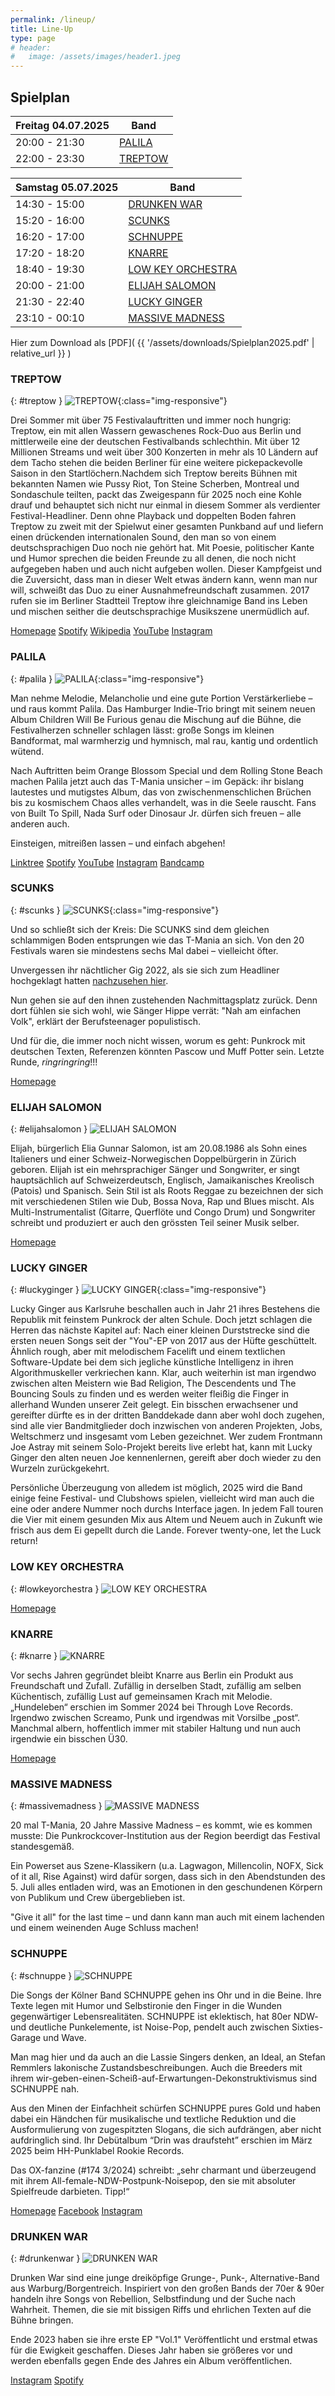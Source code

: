 ```yaml
---
permalink: /lineup/
title: Line-Up
type: page
# header:
#   image: /assets/images/header1.jpeg
---
```


<!-- | BANDS |
| --------|
| [TREPTOW](#treptow) |
| [PALILA](#palila) |
| [ELIJAH SALOMON](#elijahsalomon) |
| [SCUNKS](#scunks) |
| [DRUNKEN WAR](#drunkenwar) |
| [SCHNUPPE](#schnuppe) |
| [KNARRE](#knarre) |
| [LOW KEY ORCHESTRA](#lowkeyorchestra) |
| [LUCKY GINGER](#luckyginger) |
| [MASSIVE MADNESS](#massivemadness) | -->

<!-- Wir haben keine Kosten und Mühen gescheut, um für euch das beste Line-Up zusammen zu stellen. -->

## Spielplan

<!-- Hier ist der vorläufige Spielplan. Es kann möglicherweise noch kleine Änderungen geben. -->

| Freitag 04.07.2025 | Band |
|-------------|--------|
| 20:00 - 21:30 | [PALILA](#palila) |
| 22:00 - 23:30 | [TREPTOW](#treptow) |

| Samstag 05.07.2025 | Band |
|-------|--------|
| 14:30 - 15:00 | [DRUNKEN WAR](#drunkenwar) |
| 15:20 - 16:00 | [SCUNKS](#scunks) |
| 16:20 - 17:00 | [SCHNUPPE](#schnuppe) |
| 17:20 - 18:20 | [KNARRE](#knarre) |
| 18:40 - 19:30 | [LOW KEY ORCHESTRA](#lowkeyorchestra) |
| 20:00 - 21:00 | [ELIJAH SALOMON](#elijahsalomon) |
| 21:30 - 22:40 | [LUCKY GINGER](#luckyginger) |
| 23:10 - 00:10 | [MASSIVE MADNESS](#massivemadness) |

Hier zum Download als [PDF]( {{ '/assets/downloads/Spielplan2025.pdf' | relative_url }} )

### TREPTOW

{: #treptow }
![TREPTOW]( {{'/assets/images/2025/treptow.jpg'|relative_url}} ){:class="img-responsive"}

Drei Sommer mit über 75 Festivalauftritten und immer noch hungrig: Treptow, ein mit allen Wassern gewaschenes Rock-Duo aus Berlin und mittlerweile eine der deutschen Festivalbands schlechthin. Mit über 12 Millionen Streams und weit über 300 Konzerten in mehr als 10 Ländern auf dem Tacho stehen die beiden Berliner für eine weitere pickepackevolle Saison in den Startlöchern.Nachdem sich Treptow bereits Bühnen mit bekannten Namen wie Pussy Riot, Ton Steine Scherben, Montreal und Sondaschule teilten, packt das Zweigespann für 2025 noch eine Kohle drauf und behauptet sich nicht nur einmal in diesem Sommer als verdienter Festival-Headliner. Denn ohne Playback und doppelten Boden fahren Treptow zu zweit mit der Spielwut einer gesamten Punkband auf und liefern einen drückenden internationalen Sound, den man so von einem  deutschsprachigen Duo noch nie gehört hat. Mit Poesie, politischer Kante und Humor sprechen die beiden Freunde zu all denen, die noch nicht aufgegeben haben und auch nicht aufgeben wollen.
Dieser Kampfgeist und die Zuversicht, dass man in dieser Welt etwas ändern kann, wenn man nur will, schweißt das Duo zu einer Ausnahmefreundschaft zusammen. 2017 rufen sie im Berliner Stadtteil Treptow ihre gleichnamige Band ins Leben und mischen seither die deutschsprachige Musikszene unermüdlich auf.

[Homepage](www.treptow.wtf)
[Spotify](http://spoti.fi/2w7y1Hc)
[Wikipedia](https://de.wikipedia.org/wiki/Treptow_(Band))
[YouTube](https://www.youtube.com/treptow_official)
[Instagram](https://www.instagram.com/treptow.official)

### PALILA

{: #palila }
![PALILA]( {{'/assets/images/2025/palila.jpg'|relative_url}} ){:class="img-responsive"}

Man nehme Melodie, Melancholie und eine gute Portion Verstärkerliebe – und raus kommt Palila. Das Hamburger Indie-Trio bringt mit seinem neuen Album Children Will Be Furious genau die Mischung auf die Bühne, die Festivalherzen schneller schlagen lässt: große Songs im kleinen Bandformat, mal warmherzig und hymnisch, mal rau, kantig und ordentlich wütend.

Nach Auftritten beim Orange Blossom Special und dem Rolling Stone Beach machen Palila jetzt auch das T-Mania unsicher – im Gepäck: ihr bislang lautestes und mutigstes Album, das von zwischenmenschlichen Brüchen bis zu kosmischem Chaos alles verhandelt, was in die Seele rauscht. Fans von Built To Spill, Nada Surf oder Dinosaur Jr. dürfen sich freuen – alle anderen auch.

Einsteigen, mitreißen lassen – und einfach abgehen!


[Linktree](https://linktr.ee/palilamusic)
[Spotify](https://open.spotify.com/artist/2sYDElQqOVVk6sTPlSWIlE?si=4dBY2TrLTLeaLZ2lgMpqMg)
[YouTube](https://youtube.com/channel/UCFMFRzjLzOW3ep6rIBeEtAg)
[Instagram](https://instagram.com/palila.music)
[Bandcamp](https://palila.bandcamp.com/)

### SCUNKS

{: #scunks }
![SCUNKS]( {{'/assets/images/2025/scunks.jpg'|relative_url}} ){:class="img-responsive"}

Und so schließt sich der Kreis: Die SCUNKS sind dem gleichen schlammigen Boden entsprungen wie das T-Mania an sich. Von den 20 Festivals waren sie mindestens sechs Mal dabei – vielleicht öfter. 

Unvergessen ihr nächtlicher Gig 2022, als sie sich zum Headliner hochgeklagt hatten [nachzusehen hier](https://youtu.be/jeLhiWUsYBc?si=kIVGqg25utJ-OL6y). 

Nun gehen sie auf den ihnen zustehenden Nachmittagsplatz zurück. Denn dort fühlen sie sich wohl, wie Sänger Hippe verrät: "Nah am einfachen Volk", erklärt der Berufsteenager populistisch. 

Und für die, die immer noch nicht wissen, worum es geht: Punkrock mit deutschen Texten, Referenzen könnten Pascow und Muff Potter sein. Letzte Runde, *ringringring*!!!

[Homepage](https://scunks.bandcamp.com/)


### ELIJAH SALOMON

{: #elijahsalomon }
![ELIJAH SALOMON]( {{'/assets/images/2025/elijah.jpg'|relative_url}} )

Elijah, bürgerlich Elia Gunnar Salomon, ist am 20.08.1986 als Sohn eines Italieners und einer Schweiz-Norwegischen Doppelbürgerin in Zürich geboren. Elijah ist ein mehrsprachiger Sänger und Songwriter, er singt hauptsächlich auf Schweizerdeutsch, Englisch, Jamaikanisches Kreolisch (Patois) und Spanisch. Sein Stil ist als Roots Reggae zu bezeichnen der sich mit verschiedenen Stilen wie Dub, Bossa Nova, Rap und Blues mischt. Als Multi-Instrumentalist (Gitarre, Querflöte und Congo Drum) und Songwriter schreibt und produziert er auch den grössten Teil seiner Musik selber.

[Homepage](https://www.elijah.ch/)

### LUCKY GINGER

{: #luckyginger }
![LUCKY GINGER]( {{'/assets/images/2025/luckyginger.jpg'|relative_url}} ){:class="img-responsive"}

Lucky Ginger aus Karlsruhe beschallen auch in Jahr 21 ihres Bestehens die Republik mit feinstem Punkrock der alten Schule. Doch jetzt schlagen die Herren das nächste Kapitel auf: Nach einer kleinen Durststrecke sind die ersten neuen Songs seit der "You"-EP von 2017 aus der Hüfte geschüttelt. Ähnlich rough, aber mit melodischem Facelift und einem textlichen Software-Update bei dem sich jegliche künstliche Intelligenz in ihren Algorithmuskeller verkriechen kann. Klar, auch weiterhin ist man irgendwo zwischen alten Meistern wie Bad Religion, The Descendents und The Bouncing Souls zu finden und es werden weiter fleißig die Finger in allerhand Wunden unserer Zeit gelegt. Ein bisschen erwachsener und gereifter dürfte es in der dritten Banddekade dann aber wohl doch zugehen, sind alle vier Bandmitglieder doch inzwischen von anderen Projekten, Jobs, Weltschmerz und insgesamt vom Leben gezeichnet. Wer zudem Frontmann Joe Astray mit seinem Solo-Projekt bereits live erlebt hat, kann mit Lucky Ginger den alten neuen Joe kennenlernen, gereift aber doch wieder zu den Wurzeln zurückgekehrt.

Persönliche Überzeugung von alledem ist möglich, 2025 wird die Band einige feine Festival- und Clubshows spielen, vielleicht wird man auch die eine oder andere Nummer noch durchs Interface jagen. In jedem Fall touren die Vier mit einem gesunden Mix aus Altem und Neuem auch in Zukunft wie frisch aus dem Ei gepellt durch die Lande. Forever twenty-one, let the Luck return!

### LOW KEY ORCHESTRA

{: #lowkeyorchestra }
![LOW KEY ORCHESTRA]( {{'/assets/images/2025/lowkeyorchestra.jpg'|relative_url}} )

[Homepage](https://lowkeyorchestra.com)

### KNARRE

{: #knarre }
![KNARRE]( {{'/assets/images/2025/knarre.jpg'|relative_url}} )

Vor sechs Jahren gegründet bleibt Knarre aus Berlin ein Produkt aus Freundschaft und Zufall. Zufällig in derselben Stadt, zufällig am selben Küchentisch, zufällig Lust auf gemeinsamen Krach mit Melodie. „Hundeleben“ erschien im Sommer 2024 bei Through Love Records. Irgendwo zwischen Screamo, Punk und irgendwas mit Vorsilbe „post“. Manchmal albern, hoffentlich immer mit stabiler Haltung und nun auch irgendwie ein bisschen Ü30.

[Homepage](https://knar.re/)

### MASSIVE MADNESS

{: #massivemadness }
![MASSIVE MADNESS]( {{'/assets/images/2025/massivemadness.jpg'|relative_url}} )

20 mal T-Mania, 20 Jahre Massive Madness – es kommt, wie es kommen musste: Die Punkrockcover-Institution aus der Region beerdigt das Festival standesgemäß.

Ein Powerset aus Szene-Klassikern (u.a. Lagwagon, Millencolin, NOFX, Sick of it all, Rise Against) wird dafür sorgen, dass sich in den Abendstunden des 5. Juli alles entladen wird, was an Emotionen in den geschundenen Körpern von Publikum und Crew übergeblieben ist. 

"Give it all" for the last time – und dann kann man auch mit einem lachenden und einem weinenden Auge Schluss machen! 

### SCHNUPPE

{: #schnuppe }
![SCHNUPPE]( {{'/assets/images/2025/schnuppe.jpg'|relative_url}} )

Die Songs der Kölner Band SCHNUPPE gehen ins Ohr und in die Beine. Ihre Texte legen mit Humor und Selbstironie den Finger in die Wunden gegenwärtiger Lebensrealitäten. SCHNUPPE ist eklektisch, hat 80er NDW- und deutliche Punkelemente, ist Noise-Pop, pendelt auch zwischen Sixties-Garage und Wave.  

Man mag hier und da auch an die Lassie Singers denken, an Ideal, an Stefan Remmlers lakonische Zustandsbeschreibungen. Auch die Breeders mit ihrem wir-geben-einen-Scheiß-auf-Erwartungen-Dekonstruktivismus sind SCHNUPPE nah.

Aus den Minen der Einfachheit schürfen SCHNUPPE pures Gold und haben dabei ein Händchen für musikalische und textliche Reduktion und die Ausformulierung von zugespitzten Slogans, die sich aufdrängen, aber nicht aufdringlich sind.
Ihr Debütalbum “Drin was draufsteht” erschien im März 2025 beim HH-Punklabel Rookie Records.

Das OX-fanzine (#174 3/2024) schreibt: „sehr charmant und überzeugend mit ihrem All-female-NDW-Postpunk-Noisepop, den sie mit absoluter Spielfreude darbieten. Tipp!“

[Homepage](www.schnuppe.bandcamp.com)
[Facebook](www.facebook.com/schnuppe.music)
[Instagram](www.instagram.com/schnuppe_music)

### DRUNKEN WAR

{: #drunkenwar }
![DRUNKEN WAR]( {{'/assets/images/2025/drunkenwar.jpg'|relative_url}} )

Drunken War sind eine junge dreiköpfige Grunge-, Punk-, Alternative-Band aus Warburg/Borgentreich. Inspiriert von den großen Bands der 70er & 90er handeln ihre Songs von Rebellion, Selbstfindung und der Suche nach Wahrheit. Themen, die sie mit bissigen Riffs und ehrlichen Texten auf die Bühne bringen.

Ende 2023 haben sie ihre erste EP "Vol.1" Veröffentlicht und erstmal etwas für die Ewigkeit geschaffen. Dieses Jahr haben sie größeres vor und werden ebenfalls gegen Ende des Jahres ein Album veröffentlichen.

[Instagram](https://www.instagram.com/drunkenwar.band?igsh=Ym9zYmdvZXVodDN6)
[Spotify](https://open.spotify.com/album/2PXGaYekL5cnMrQuPbSdtf?si=ou_4b8NhQhWwbDt9zNmr5Q)
